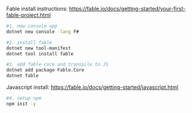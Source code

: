 
Fable install instructions: https://fable.io/docs/getting-started/your-first-fable-project.html

```bash
#1. new console app
dotnet new console -lang F#

#2. install fable
dotnet new tool-manifest
dotnet tool install fable

#3. add fable core and transpile to JS
dotnet add package Fable.Core
dotnet fable
```

Javascript install: https://fable.io/docs/getting-started/javascript.html

```bash
#4. setup npm
npm init -y
```